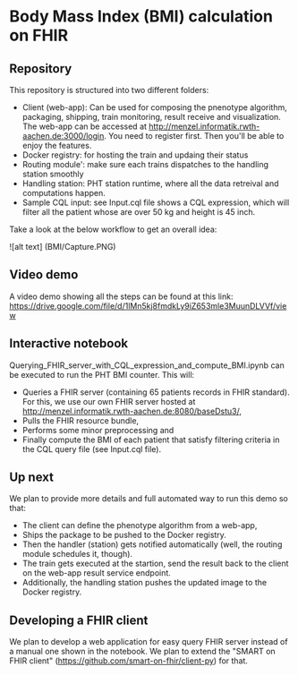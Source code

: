# Body Mass Index (BMI) calculation on FHIR 

## Repository
This repository is structured into two different folders:
- Client (web-app): Can be used for composing the pnenotype algorithm, packaging, shipping, train monitoring, result receive and visualization. The web-app can be accessed at http://menzel.informatik.rwth-aachen.de:3000/login. You need to register first. Then you'll be able to enjoy the features.  
- Docker registry: for hosting the train and updaing their status
- Routing module': make sure each trains dispatches to the handling station smoothly
- Handling station: PHT station runtime, where all the data retreival and computations happen. 
- Sample CQL input: see Input.cql file shows a CQL expression, which will filter all the patient whose are over 50 kg and height is 45 inch. 

Take a look at the below workflow to get an overall idea: 

![alt text] (BMI/Capture.PNG)
    
## Video demo
A video demo showing all the steps can be found at this link: 
             https://drive.google.com/file/d/1lMn5kj8fmdkLy9iZ653mle3MuunDLVVf/view

## Interactive notebook
Querying_FHIR_server_with_CQL_expression_and_compute_BMI.ipynb can be executed to run the PHT BMI counter. This will:
- Queries a FHIR server (containing 65 patients records in FHIR standard). For this, we use our own FHIR server hosted at http://menzel.informatik.rwth-aachen.de:8080/baseDstu3/, 
- Pulls the FHIR resource bundle, 
- Performs some minor preprocessing and 
- Finally compute the BMI of each patient that satisfy filtering criteria in the CQL query file (see Input.cql file). 

## Up next
We plan to provide more details and full automated way to run this demo so that:
- The client can define the phenotype algorithm from a web-app, 
- Ships the package to be pushed to the Docker registry. 
- Then the handler (station) gets notified automatically (well, the routing module schedules it, though). 
- The train gets executed at the startion, send the result back to the client on the web-app result service endpoint. 
- Additionally, the handling station pushes the updated image to the Docker registry. 

## Developing a FHIR client
We plan to develop a web application for easy query FHIR server instead of a manual one shown in the notebook. We plan to extend the "SMART on FHIR client" (https://github.com/smart-on-fhir/client-py) for that.

